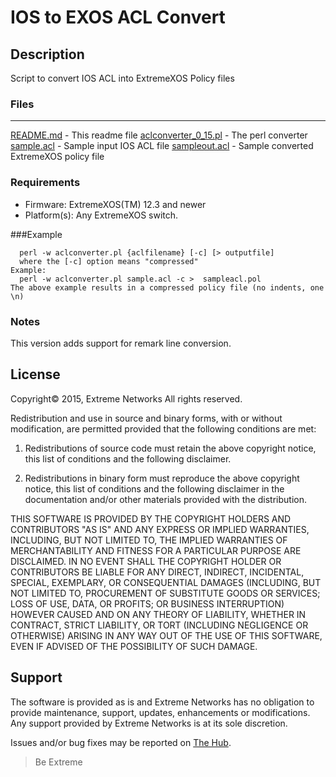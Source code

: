 # IOS to EXOS ACL Convert

## Description
Script to convert IOS ACL into ExtremeXOS Policy files

### Files
*****************************
[README.md](README.md)            -  This readme file
[aclconverter_0_15.pl](aclconverter_0_15.pl)  - The perl converter
[sample.acl](sample.acl)            - Sample input IOS ACL file
[sampleout.acl](sampleout.acl)         - Sample converted ExtremeXOS policy file


### Requirements
* Firmware: ExtremeXOS(TM) 12.3 and newer
* Platform(s): Any ExtremeXOS switch.


###Example
```
  perl -w aclconverter.pl {aclfilename} [-c] [> outputfile]
  where the [-c] option means "compressed"
Example:
  perl -w aclconverter.pl sample.acl -c >  sampleacl.pol
The above example results in a compressed policy file (no indents, one \n)
```

### Notes
This version adds support for remark line conversion.


## License
Copyright© 2015, Extreme Networks
All rights reserved.

Redistribution and use in source and binary forms, with or without modification,
are permitted provided that the following conditions are met:

1. Redistributions of source code must retain the above copyright notice, this
list of conditions and the following disclaimer.

2. Redistributions in binary form must reproduce the above copyright notice,
this list of conditions and the following disclaimer in the documentation
and/or other materials provided with the distribution.

THIS SOFTWARE IS PROVIDED BY THE COPYRIGHT HOLDERS AND CONTRIBUTORS "AS IS" AND
ANY EXPRESS OR IMPLIED WARRANTIES, INCLUDING, BUT NOT LIMITED TO, THE IMPLIED
WARRANTIES OF MERCHANTABILITY AND FITNESS FOR A PARTICULAR PURPOSE ARE
DISCLAIMED. IN NO EVENT SHALL THE COPYRIGHT HOLDER OR CONTRIBUTORS BE LIABLE
FOR ANY DIRECT, INDIRECT, INCIDENTAL, SPECIAL, EXEMPLARY, OR CONSEQUENTIAL
DAMAGES (INCLUDING, BUT NOT LIMITED TO, PROCUREMENT OF SUBSTITUTE GOODS OR
SERVICES; LOSS OF USE, DATA, OR PROFITS; OR BUSINESS INTERRUPTION) HOWEVER
CAUSED AND ON ANY THEORY OF LIABILITY, WHETHER IN CONTRACT, STRICT LIABILITY,
OR TORT (INCLUDING NEGLIGENCE OR OTHERWISE) ARISING IN ANY WAY OUT OF THE USE
OF THIS SOFTWARE, EVEN IF ADVISED OF THE POSSIBILITY OF SUCH DAMAGE.

## Support
The software is provided as is and Extreme Networks has no obligation to provide
maintenance, support, updates, enhancements or modifications.
Any support provided by Extreme Networks is at its sole discretion.

Issues and/or bug fixes may be reported on [The Hub](https://community.extremenetworks.com/extreme).

>Be Extreme
